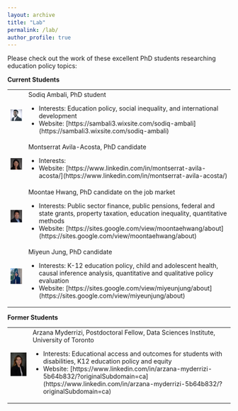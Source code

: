 ```yaml
---
layout: archive
title: "Lab"
permalink: /lab/
author_profile: true
---
```


Please check out the work of these excellent PhD students researching education policy topics:

<b>Current Students</b>

<table>
	<tr>
		<td><img src="/images/Sodiq_Ph.JPG"  width="200">
		</td>
		<td>Sodiq Ambali, PhD student
		<ul>
			<li>Interests: Education policy, social inequality, and international development</li>
			<li>Website: [https://sambali3.wixsite.com/sodiq-ambali](https://sambali3.wixsite.com/sodiq-ambali)</li>
		</ul></td>
	</tr>
	<tr>
		<td><img src="/images/avilaacosta-m.jpg"  width="200">
		</td>
		<td>
		Montserrat Avila-Acosta, PhD candidate<ul>
			<li>Interests:</li>
			<li>Website: [https://www.linkedin.com/in/montserrat-avila-acosta/](https://www.linkedin.com/in/montserrat-avila-acosta/)</li>
		</ul></td>
	</tr>
	<tr>
		<td><img src="/images/moontae_hwang.png"  width="200">
		</td>
		<td>Moontae Hwang, PhD candidate on the job market
		<ul>
			<li>Interests: Public sector finance, public pensions, federal and state grants, property taxation, education inequality, quantitative methods</li>
			<li>Website: [https://sites.google.com/view/moontaehwang/about](https://sites.google.com/view/moontaehwang/about)</li>
		</ul></td>
	</tr>
	<tr>
		<td><img src="/images/miyeunjung_photo.JPG"  width="200">
		</td>
		<td>Miyeun Jung, PhD candidate<ul>
			<li>Interests: K-12 education policy, child and adolescent health, causal inference analysis, quantitative and qualitative policy evaluation</li>
			<li>Website: [https://sites.google.com/view/miyeunjung/about](https://sites.google.com/view/miyeunjung/about)</li>
		</ul></td>
	</tr>	
</table>	


<b>Former Students</b>

<table>
	<tr>
		<td><img src="/images/arzana_myderrizi.jpg"  width="200">
		</td>
		<td>Arzana Myderrizi, Postdoctoral Fellow, Data Sciences Institute, University of Toronto<ul>
			<li>Interests: Educational access and outcomes for students with disabilities, K12 education policy and equity</li>
			<li>Website: [https://www.linkedin.com/in/arzana-myderrizi-5b64b832/?originalSubdomain=ca](https://www.linkedin.com/in/arzana-myderrizi-5b64b832/?originalSubdomain=ca)</li>
		</ul></td>
	</tr>
</table>
